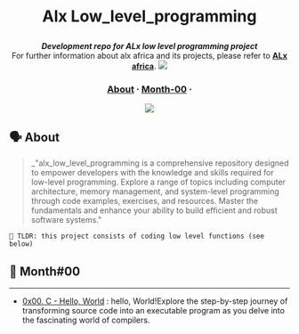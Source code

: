 <h1 align="center">
	
Alx Low_level_programming

</h1>

<p align="center">
	<b><i>Development repo for ALx low level programming project</i></b><br>
	For further information about alx africa and its projects, please refer to <a href="https://www.alxafrica.com/"><b>ALx africa</b></a>.

<img src="https://img.shields.io/badge/Alx-0052CC?style=for-the-badge">
</p>



<h3 align="center">
	<a href="#%EF%B8%8F-about">About</a>
	<span> · </span>
	<a href="#-month00">Month-00</a>
	<span> · </span>
</h3>


<p align="center">
<img src="https://res.cloudinary.com/practicaldev/image/fetch/s--MF5Cp2yD--/c_limit%2Cf_auto%2Cfl_progressive%2Cq_66%2Cw_880/https://dev-to-uploads.s3.amazonaws.com/i/nyj855ggghu7rcc6ib7c.gif">
</p>

## 🗣️ About

> _"alx_low_level_programming is a comprehensive repository designed to empower developers with the knowledge and skills required for low-level programming. Explore a range of topics including computer architecture, memory management, and system-level programming through code examples, exercises, and resources. Master the fundamentals and enhance your ability to build efficient and robust software systems."

	🚀 TLDR: this project consists of coding low level functions (see below)

## 📑 Month#00

---

* [0x00. C - Hello, World](./0x00-hello_world) : hello, World!Explore the step-by-step journey of transforming source code into an executable program as you delve into the fascinating world of compilers.
 
